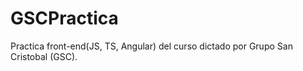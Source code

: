 # GSCPractica
Practica front-end(JS, TS, Angular) del curso dictado por Grupo San Cristobal (GSC). 
